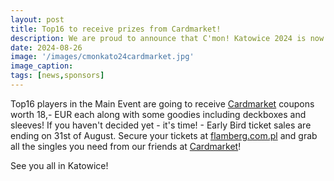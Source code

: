 ```yaml
---
layout: post
title: Top16 to receive prizes from Cardmarket!
description: We are proud to announce that C'mon! Katowice 2024 is now sponsored by Cardmarket!
date: 2024-08-26
image: '/images/cmonkato24cardmarket.jpg'
image_caption:
tags: [news,sponsors]
---
```

Top16 players in the Main Event are going to receive <a href="https://www.cardmarket.com/" target="_blank">Cardmarket</a> coupons worth 18,- EUR each along with some goodies including deckboxes and sleeves! If you haven't decided yet - it's time! - Early Bird ticket sales are ending on 31st of August. Secure your tickets at <a href="https://flamberg.com.pl/pl/search?text=c%27mon+katowice" target="_blank">flamberg.com.pl</a> and grab all the singles you need from our friends at <a href="https://www.cardmarket.com/" target="_blank">Cardmarket</a>!

See you all in Katowice!
